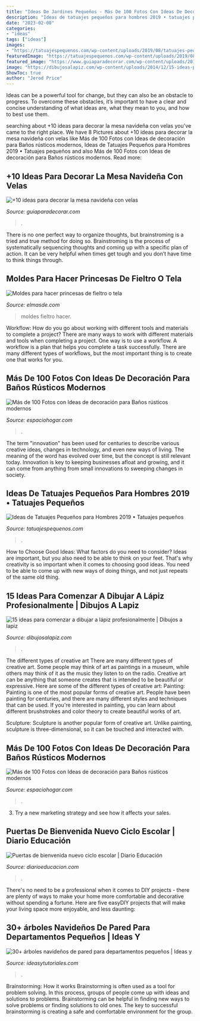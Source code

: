 ```yaml
---
title: "Ideas De Jardines Pequeños - Más De 100 Fotos Con Ideas De Decoración Para Baños Rústicos Modernos"
description: "Ideas de tatuajes pequeños para hombres 2019 • tatuajes pequeños"
date: "2023-02-08"
categories:
- "ideas"
tags: ["ideas"]
images:
- "https://tatuajespequenos.com/wp-content/uploads/2019/08/tatuajes-pequenos-hombre-2019-9.jpg"
featuredImage: "https://tatuajespequenos.com/wp-content/uploads/2019/08/tatuajes-pequenos-hombre-2019-9.jpg"
featured_image: "https://www.guiaparadecorar.com/wp-content/uploads/2019/12/Ideas-para-decorar-la-mesa-navidena-10.jpg"
image: "https://dibujosalapiz.com/wp-content/uploads/2014/12/15-ideas-para-comenzar-a-dibujar-a-lápiz-profesionalmente-13.jpg"
ShowToc: true
author: "Jerod Price"
---
```



Ideas can be a powerful tool for change, but they can also be an obstacle to progress. To overcome these obstacles, it’s important to have a clear and concise understanding of what ideas are, what they mean to you, and how to best use them.

	

		
searching about +10 ideas para decorar la mesa navideña con velas you've came to the right place. We have 8 Pictures about +10 ideas para decorar la mesa navideña con velas like Más de 100 Fotos con Ideas de decoración para Baños rústicos modernos, Ideas de Tatuajes Pequeños para Hombres 2019 • Tatuajes pequeños and also Más de 100 Fotos con Ideas de decoración para Baños rústicos modernos. Read more:
		
    
## +10 Ideas Para Decorar La Mesa Navideña Con Velas

<img loading=lazy src="https://www.guiaparadecorar.com/wp-content/uploads/2019/12/Ideas-para-decorar-la-mesa-navidena-10.jpg" onerror="this.onerror=null;this.src='https://tse2.mm.bing.net/th?id=OIP.wh9HLSeqnY1-jC03ZadM5wHaLG&amp;pid=15.1';" alt="+10 ideas para decorar la mesa navideña con velas">

_Source: guiaparadecorar.com_

>. 

	

There is no one perfect way to organize thoughts, but brainstroming is a tried and true method for doing so. Brainstroming is the process of systematically sequencing thoughts and coming up with a specific plan of action. It can be very helpful when times get tough and you don’t have time to think things through.

    
## Moldes Para Hacer Princesas De Fieltro O Tela

<img loading=lazy src="https://elmasde.com/wp-content/uploads/2015/11/Moldes-para-hacer-princesas-de-fieltro-o-tela04-683x1024.jpg" onerror="this.onerror=null;this.src='https://tse4.mm.bing.net/th?id=OIP.JRRtmqxXgNBne25_n7zTgwHaLG&amp;pid=15.1';" alt="Moldes para hacer princesas de fieltro o tela">

_Source: elmasde.com_

>moldes fieltro hacer. 

	

Workflow: How do you go about working with different tools and materials to complete a project?
There are many ways to work with different materials and tools when completing a project. One way is to use a workflow. A workflow is a plan that helps you complete a task successfully. There are many different types of workflows, but the most important thing is to create one that works for you.

    
## Más De 100 Fotos Con Ideas De Decoración Para Baños Rústicos Modernos

<img loading=lazy src="https://espaciohogar.com/wp-content/uploads/2016/04/banos-rusticos-pequenos-ceramica.jpg" onerror="this.onerror=null;this.src='https://tse2.mm.bing.net/th?id=OIP.tZxWha2TGlw_zwGQuFL8DwHaJ3&amp;pid=15.1';" alt="Más de 100 Fotos con Ideas de decoración para Baños rústicos modernos">

_Source: espaciohogar.com_

>. 

	

The term "innovation" has been used for centuries to describe various creative ideas, changes in technology, and even new ways of living. The meaning of the word has evolved over time, but the concept is still relevant today. Innovation is key to keeping businesses afloat and growing, and it can come from anything from small innovations to sweeping changes in society.

    
## Ideas De Tatuajes Pequeños Para Hombres 2019 • Tatuajes Pequeños

<img loading=lazy src="https://tatuajespequenos.com/wp-content/uploads/2019/08/tatuajes-pequenos-hombre-2019-9.jpg" onerror="this.onerror=null;this.src='https://tse1.mm.bing.net/th?id=OIP.6M1oNYFz7MKqgQTMephhWQHaE7&amp;pid=15.1';" alt="Ideas de Tatuajes Pequeños para Hombres 2019 • Tatuajes pequeños">

_Source: tatuajespequenos.com_

>. 

	

How to Choose Good Ideas: What factors do you need to consider?
Ideas are important, but you also need to be able to think on your feet. That's why creativity is so important when it comes to choosing good ideas. You need to be able to come up with new ways of doing things, and not just repeats of the same old thing.

    
## 15 Ideas Para Comenzar A Dibujar A Lápiz Profesionalmente | Dibujos A Lapiz

<img loading=lazy src="https://dibujosalapiz.com/wp-content/uploads/2014/12/15-ideas-para-comenzar-a-dibujar-a-lápiz-profesionalmente-13.jpg" onerror="this.onerror=null;this.src='https://tse3.mm.bing.net/th?id=OIP.hAX1W7CmRJFKYSxzq1PvTAHaLa&amp;pid=15.1';" alt="15 ideas para comenzar a dibujar a lápiz profesionalmente | Dibujos a lapiz">

_Source: dibujosalapiz.com_

>. 

	

The different types of creative art
There are many different types of creative art. Some people may think of art as paintings in a museum, while others may think of it as the music they listen to on the radio. Creative art can be anything that someone creates that is intended to be beautiful or expressive. Here are some of the different types of creative art:
Painting: Painting is one of the most popular forms of creative art. People have been painting for centuries, and there are many different styles and techniques that can be used. If you're interested in painting, you can learn about different brushstrokes and color theory to create beautiful works of art.

Sculpture: Sculpture is another popular form of creative art. Unlike painting, sculpture is three-dimensional, so it can be touched and interacted with.

    
## Más De 100 Fotos Con Ideas De Decoración Para Baños Rústicos Modernos

<img loading=lazy src="https://espaciohogar.com/wp-content/uploads/2016/02/50-fotos-con-ideas-de-decoracion-para-banos-rusticos-2016-pared-piedra.jpg" onerror="this.onerror=null;this.src='https://tse3.mm.bing.net/th?id=OIP.thc3I7PyADrkZ2A3aT84ZAHaLu&amp;pid=15.1';" alt="Más de 100 Fotos con Ideas de decoración para Baños rústicos modernos">

_Source: espaciohogar.com_

>. 

	

3. Try a new marketing strategy and see how it affects your sales.

    
## Puertas De Bienvenida Nuevo Ciclo Escolar | Diario Educación

<img loading=lazy src="https://diarioeducacion.com/wp-content/uploads/2019/08/Puertas-bienvenida-12-576x1024.jpg" onerror="this.onerror=null;this.src='https://tse4.mm.bing.net/th?id=OIP.czbwx6k9gdMiQkAqnFk93gHaNK&amp;pid=15.1';" alt="Puertas de bienvenida nuevo ciclo escolar | Diario Educación">

_Source: diarioeducacion.com_

>. 

	

There's no need to be a professional when it comes to DIY projects - there are plenty of ways to make your home more comfortable and decorative without spending a fortune. Here are five easyDIY projects that will make your living space more enjoyable, and less daunting: 

    
## 30+ árboles Navideños De Pared Para Departamentos Pequeños | Ideas Y

<img loading=lazy src="https://ideasytutoriales.com/wp-content/uploads/2018/11/Arbol-de-Navidad-para-Pared-10.jpg" onerror="this.onerror=null;this.src='https://tse3.mm.bing.net/th?id=OIP.21kRc5hS_8ki4ZiuEHpFwwHaNK&amp;pid=15.1';" alt="30+ árboles navideños de pared para departamentos pequeños | Ideas y">

_Source: ideasytutoriales.com_

>. 

	

Brainstorming: How it works
Brainstorming is often used as a tool for problem solving. In this process, groups of people come up with ideas and solutions to problems. Brainstorming can be helpful in finding new ways to solve problems or finding solutions to old ones. The key to successful brainstorming is creating a safe and comfortable environment for the group.

